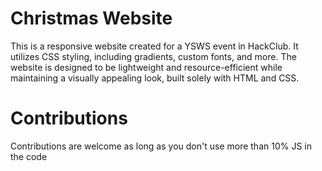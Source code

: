 # Christmas Website
This is a responsive website created for a YSWS event in HackClub. It utilizes CSS styling, including gradients, custom fonts, and more. The website is designed to be lightweight and resource-efficient while maintaining a visually appealing look, built solely with HTML and CSS.

# Contributions 
Contributions are welcome as long as you don't use more than 10% JS in the code


